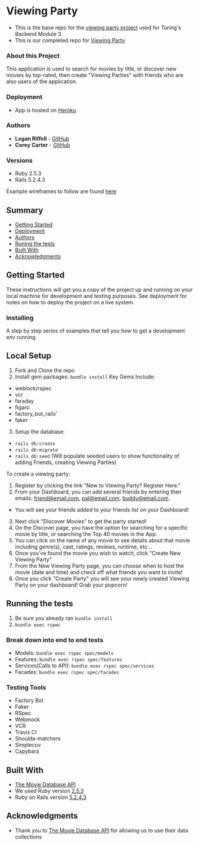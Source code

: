 # Viewing Party

  - This is the base repo for the [viewing party project](https://backend.turing.io/module3/projects/viewing_party) used for Turing's Backend Module 3.
  - This is our completed repo for [Viewing Party](https://github.com/lkriffell/viewing_party)

### About this Project

This application is used to search for movies by title, or discover new movies by top-rated, then create "Viewing Parties" with friends who
are also users of the application.

### Deployment
  - App is hosted on [Heroku](https://limitless-castle-72832.herokuapp.com/)

### Authors
  - **Logan Riffell** - [GitHub](https://github.com/coreycartercodes)
  - **Corey Carter** - [GitHub](https://github.com/lkriffell)
  
### Versions

- Ruby 2.5.3
- Rails 5.2.4.3

Example wireframes to follow are found [here](https://backend.turing.io/module3/projects/viewing_party/wireframes)

## Summary

  - [Getting Started](#getting-started)
  - [Deployment](#deployment)
  - [Authors](#authors)
  - [Runing the tests](#running-the-tests)
  - [Built With](#built-with)
  - [Acknowledgments](#acknowledgments)

## Getting Started

These instructions will get you a copy of the project up and running on
your local machine for development and testing purposes. See deployment
for notes on how to deploy the project on a live system.

### Installing

A step by step series of examples that tell you how to get a development
env running

## Local Setup

1. Fork and Clone the repo
2. Install gem packages: `bundle install`
  Key Gems Include:
  - weblock/rspec
  - vcr
  - faraday
  - figaro
  - factory_bot_rails'
  - faker

3. Setup the database:
- `rails db:create`
- `rails db:migrate`
- `rails db:seed` (Will populate seeded users to show functionality of adding Friends, creating Viewing Parties)

To create a viewing party:
1. Register by clicking the link "New to Viewing Party? Register Here."
2. From your Dashboard, you can add several friends by entering their emails: friend@email.com, pal@email.com, buddy@email.com.
- You will see your friends added to your friends list on your Dashboard!
3. Next click "Discover Movies" to get the party started!
4. On the Discover page, you have the option for searching for a specific movie by title, or searching the Top 40 movies in the App.
5. You can click on the name of any movie to see details about that movie including genre(s), cast, ratings, reviews, runtime, etc...
6. Once you've found the movie you wish to watch, click "Create New Viewing Party"
7. From the New Viewing Party page, you can choose when to host the movie (date and time) and check off what friends you want to invite!
8. Once you click "Create Party" you will see your newly created Viewing Party on your dashboard! Grab your popcorn!

## Running the tests
1. Be sure you already ran `bundle install`
2. `bundle exec rspec`

### Break down into end to end tests

- Models: `bundle exec rspec spec/models`
- Features: `bundle exec rspec spec/features`
- Services(Calls to API): `bundle exec rspec spec/services`
- Facades: `bundle exec rspec spec/facades`

### Testing Tools
  - Factory Bot
  - Faker
  - RSpec
  - Webmock
  - VCR
  - Travis CI
  - Shoulda-matchers
  - Simplecov
  - Capybara

## Built With
  - [The Movie Database API](https://developers.themoviedb.org/3)
  - We used Ruby version [2.5.3](https://ruby-doc.org/core-2.5.3/)
  - Ruby on Rails version [5.2.4.3](https://rubygems.org/gems/rails/versions/5.2.4.3)
  
## Acknowledgments
  - Thank you to [The Movie Database API](https://developers.themoviedb.org/3) for allowing us to use their data collections
